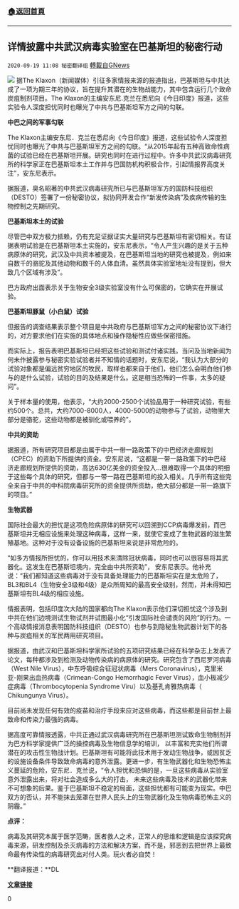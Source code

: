 ###  [:house:返回首頁](https://github.com/ourhimalayas/txt)
---

## 详情披露中共武汉病毒实验室在巴基斯坦的秘密行动
`2020-09-19 11:08 秘密翻译组` [轉載自GNews](https://gnews.org/zh-hant/368932/)

![](https://s3.amazonaws.com/gnews-media-offload/wp-content/uploads/2020/09/19110040/11-5.png)
据The Klaxon（新闻媒体）引征多家情报来源的报道指出，巴基斯坦与中共达成了一项为期三年的协议，旨在提升其潜在的生物战能力，其中包含运行几个致命炭疽制剂项目。The Klaxon的主编安东尼.克兰在悉尼向《今日印度》报道，这些实验令人深度担忧同时也曝光了中共与巴基斯坦军方之间的勾联。

**中巴之间的军事勾联**

The Klaxon主编安东尼．克兰在悉尼向《今日印度》报道，这些试验令人深度担忧同时也曝光了中共与巴基斯坦军方之间的勾联。“从2015年起有五种高致命性病菌的试验已经在巴基斯坦开展。研究也同时在进行过程中。许多中共武汉病毒研究所的科学家正在巴基斯坦本土工作并与巴国防机构积极合作，引起情报界高度关注”，安东尼表示。

据报道，臭名昭著的中共武汉病毒研究所已与巴基斯坦军方的国防科技组织（DESTO）签署了一份秘密协议，拟协同开发合作“新发传染病”及疾病传输的生物控制之先期研究。

**巴基斯坦本土的试验**

尽管巴中双方极力抵赖，仍有充足证据证实大量研究与巴基斯坦有密切相关。有证据表明试验是在巴基斯坦本土实施的，安东尼表示，“令人产生兴趣的是关于五种病原体的研究，武汉及中共资本被提及，在巴基斯坦当地的研究也被提及，例如来自数千的骆驼及其他动物和数千的人体血清。虽然具体实验室地址没有提到，但大致几个区域有涉及”。

巴方政府出面表示关于生物安全3级实验室没有什么可保密的，它确实在开展试验。

**巴基斯坦豚鼠（小白鼠）试验**

但报告的调查结果表示整个项目是中共政府与巴基斯坦军方之间的秘密协议下进行的，对方要求他们在实施的具体地点和操作隐秘性应做些保密措施。

而实际上，报告表明巴基斯坦已经把这些试验和测试付诸实践。当问及当地新闻为何未作披露参与秘密实验试验者并不知情的话题时，安东尼说，“我认为大部分的试验对象都是偏远贫穷地区的牧民，取样也都来自于他们，他们怎么会明白他们参与的是什么试验，试验的目的及结果是什么。这是相当恐怖的一件事，太多的疑问”。

关于样本量的使用，他表示，“大约2000-2500个试验品用于一种研究试验，有些约500个。总共，大约7000-8000人，4000-5000的动物参与了试验，动物里大部分是骆驼，这些动物都是被驯化或喂养的”。

**中共的资助**

据报道，所有研究项目都是由属于中共一带一路政策下的中巴经济走廊规划（CPEC）的资助下所提供的资金。安东尼说，“这都是一带一路政策下的中巴经济走廊规划所提供的资助，高达630亿美金的资金投入…很难取得一个具体的明细于这些每个具体的研究，但都与一带一路在巴基斯坦的投入相关。几乎所有这些完全来自于中共的中科院病毒研究所的资金提供所资助，绝大部分都是一带一路旗下的项目。”

**生物武器**

国际社会最大的担忧是这项危险病原体的研究可以回溯到CCP病毒爆发前，而巴基斯坦并无相应设施来处理这种病毒，这样一来，就使它变成了生物武器的滋生繁殖基地。这种对于没有设备设施的巴基斯坦来说是非常危险的。

“如多方情报所担忧的，你可以用技术来清除冠状病毒，同时也可以很容易将其武器化。这发生在巴基斯坦境内，完全由中共所资助”， 安东尼表示。他补充说：“我们都知道这些病毒对于没有具备处理能力的巴基斯坦实在是太危险了，BL3和BL4（生物安全3级和4级）是众所周知的最高安全级别，然而，并未得知巴基斯坦有BL4级的相应设施。

情报表明，包括印度次大陆的国家都向The Klaxon表示他们深切担忧这个涉及到中共在他们边境测试生物试剂并试图最小化“引发国际社会谴责的风险”的行为。一个高级情报消息表明国防科技组织（DESTO）也参与到隐秘生物武器计划下的各种与炭疽相关的军民两用研究项目。

据报道，由武汉和巴基斯坦科学家所试验的五项研究结果已经在科学杂志上发表了论文，每种都涉及到检测及动物传染病的病原体的研究。研究包含了西尼罗河病毒（West Nile Virus），中东呼吸综合征冠状病毒（Mers Coronavirus），克里米亚-刚果出血热病毒（Crimean-Congo Hemorrhagic Fever Virus），血小板减少症病毒（Thrombocytopenia Syndrome Viru）以及基孔肯雅热病毒（ Chikungunya Virus）。

目前尚未发现任何有效的疫苗和治疗手段来应对这些病毒，而这些都是目前世上最致命和传染力最强的病毒。

据高度可靠情报透露，中共正通过武汉病毒研究所在巴基斯坦测试致命生物制剂并为巴方科学家提供广泛的操控病毒及生物信息学的培训， 以丰富和充实他们所谓潜在的攻击性生物战计划。巴基斯坦有可能将此技术用于发动生物战争，或因贫乏的设施设备条件导致致命病毒的意外泄露。更进一步，有生物武器化和生物恐怖主义蔓延的危险，安东尼．克兰说，“令人担忧和恐惧的是，一旦这些病毒从实验室意外泄露出来，将对社会造成多么大的打击， 未来这些病毒及技术的武器化带来不可想象的后果。鉴于巴基斯坦不稳定的局面，这些担忧都有可能变为现实。中巴双方的否认，并不能抹去笼罩在世界人民头上的生物武器化及生物病毒恐怖主义的阴霾。”

**点评：**

病毒及其研究本属于医学范畴，医者救人之术，正常人的思维和逻辑是应该探究病毒来源，研发控制及杀灭病毒的方法和解决方案，而不是，邪恶到去把世界上最致命最有传染性的病毒研究出对付人类。玩火者必自焚！

**翻译报道：**DL

**[文章链接](https://www.indiatoday.in/world/story/exclusive-anthony-klan-shares-details-on-china-s-wuhan-lab-operating-covert-operations-in-pakistan-1722198-2020-09-16)**

0
